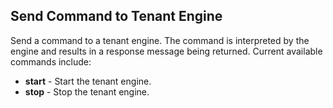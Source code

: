 Send Command to Tenant Engine
-----------------------------
Send a command to a tenant engine. The command is interpreted by the engine
and results in a response message being returned. Current available commands
include:

- **start** - Start the tenant engine.
- **stop** - Stop the tenant engine.